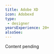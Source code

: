 ```yaml
---
title: Adobe XD
icon: Adobexd
type:
 - designer
yearsExperience: 20+
alsoSee:
---
```


Content pending
